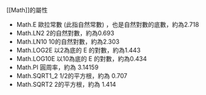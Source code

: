 [[Math]]的屬性
* Math.E  歐拉常數 (此指自然常數) ，也是自然對數的底數，約為2.718
* Math.LN2    2的自然對數，約為0.693
* Math.LN10     10的自然對數，約為2.303
* Math.LOG2E  以2為底的 E 的對數，約為1.443
* Math.LOG10E  以10為底的 E 的對數，約為0.434
* Math.PI  圓周率，約為 3.14159
* Math.SQRT1_2    1/2的平方根，約為 0.707
* Math.SQRT2    2的平方根，約為 1.414